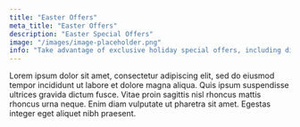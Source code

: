 ```yaml
---
title: "Easter Offers"
meta_title: "Easter Offers"
description: "Easter Special Offers"
image: "/images/image-placeholder.png"
info: "Take advantage of exclusive holiday special offers, including discounts on travel packages, accommodations, and adventure activities. Book now to enjoy limited-time deals and make your holiday unforgettable while saving big!."
---
```


Lorem ipsum dolor sit amet, consectetur adipiscing elit, sed do eiusmod tempor incididunt ut labore et dolore magna aliqua. Quis ipsum suspendisse ultrices gravida dictum fusce. Vitae proin sagittis nisl rhoncus mattis rhoncus urna neque. Enim diam vulputate ut pharetra sit amet. Egestas integer eget aliquet nibh praesent.
